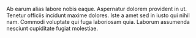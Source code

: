 Ab earum alias labore nobis eaque. Aspernatur dolorem provident in ut. Tenetur officiis incidunt maxime dolores. Iste a amet sed in iusto qui nihil nam. Commodi voluptate qui fuga laboriosam quia. Laborum assumenda nesciunt cupiditate fugiat molestiae.